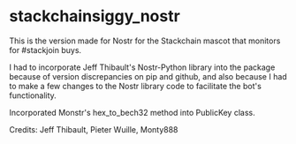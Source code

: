 # stackchainsiggy_nostr

This is the version made for Nostr for the Stackchain mascot that monitors for #stackjoin buys. 

I had to incorporate Jeff Thibault's Nostr-Python library into the package because of version discrepancies on pip and github, and also because I had to make a few changes to the Nostr library code to facilitate the bot's functionality.

Incorporated Monstr's hex_to_bech32 method into PublicKey class.

Credits: Jeff Thibault, Pieter Wuille, Monty888